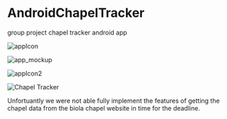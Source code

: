 # AndroidChapelTracker
group project chapel tracker android app




![appIcon](https://user-images.githubusercontent.com/72853815/150277558-fca8c9b4-ce2d-4f94-8be3-42925200dccb.png)

![app_mockup](https://user-images.githubusercontent.com/72853815/150277569-f52998b3-b2d2-428e-8e58-b5d4b8081e64.png)


![appIcon2](https://user-images.githubusercontent.com/72853815/150277611-0b95ca10-d1e2-4cea-a7c3-2fe9acad742b.png)

![Chapel Tracker](https://user-images.githubusercontent.com/72853815/150277642-af478449-ec29-466a-80da-4c7c4dfc94c6.PNG)

Unfortuantly we were not able fully implement the features of getting the chapel data from the biola chapel website in time for the deadline.
